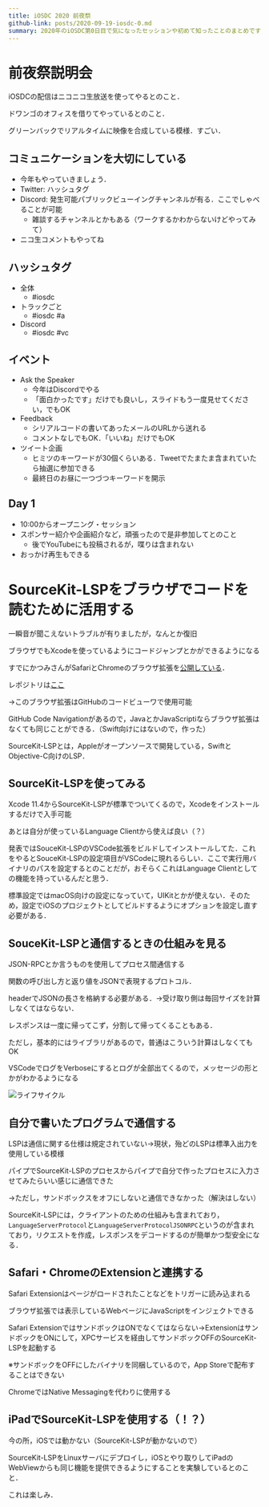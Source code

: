 ```yaml
---
title: iOSDC 2020 前夜祭
github-link: posts/2020-09-19-iosdc-0.md
summary: 2020年のiOSDC第0日目で気になったセッションや初めて知ったことのまとめです
---
```


# 前夜祭説明会
iOSDCの配信はニコニコ生放送を使ってやるとのこと．

ドワンゴのオフィスを借りてやっているとのこと．

グリーンバックでリアルタイムに映像を合成している模様．すごい．

## コミュニケーションを大切にしている
- 今年もやっていきましょう．
- Twitter: ハッシュタグ
- Discord: 発生可能パブリックビューイングチャンネルが有る．ここでしゃべることが可能
  - 雑談するチャンネルとかもある（ワークするかわからないけどやってみて）
- ニコ生コメントもやってね

## ハッシュタグ
- 全体
  - #iosdc
- トラックごと
  - #iosdc #a
- Discord
  - #iosdc #vc

## イベント
- Ask the Speaker
  - 今年はDiscordでやる
  - 「面白かったです」だけでも良いし，スライドもう一度見せてください，でもOK
- Feedback
  - シリアルコードの書いてあったメールのURLから送れる
  - コメントなしでもOK．「いいね」だけでもOK
- ツイート企画
  - ヒミツのキーワードが30個くらいある．Tweetでたまたま含まれていたら抽選に参加できる
  - 最終日のお昼に一つづつキーワードを開示

## Day 1
- 10:00からオープニング・セッション
- スポンサー紹介や企画紹介など，頑張ったので是非参加してとのこと
  - 後でYouTubeにも投稿されるが，喋りは含まれない
- おっかけ再生もできる

# SourceKit-LSPをブラウザでコードを読むために活用する
一瞬音が聞こえないトラブルが有りましたが，なんとか復旧

ブラウザでもXcodeを使っているようにコードジャンプとかができるようになる

すでにかつみさんがSafariとChromeのブラウザ拡張を[公開している](https://chrome.google.com/webstore/detail/sourcekit-for-chrome/ndfileljkldjnflefdckeiaedelndafe )．

レポジトリは[ここ](https://github.com/kishikawakatsumi/SourceKitForSafari )

→このブラウザ拡張はGitHubのコードビューワで使用可能

GitHub Code Navigationがあるので，JavaとかJavaScriptiならブラウザ拡張はなくても同じことができる．（Swift向けにはないので，作った）

SourceKit-LSPとは，Appleがオープンソースで開発している，SwiftとObjective-C向けのLSP．

## SourceKit-LSPを使ってみる
Xcode 11.4からSourceKit-LSPが標準でついてくるので，Xcodeをインストールするだけで入手可能

あとは自分が使っているLanguage Clientから使えば良い（？）

発表ではSouceKit-LSPのVSCode拡張をビルドしてインストールしてた．これをやるとSouceKit-LSPの設定項目がVSCodeに現れるらしい．ここで実行用バイナリのパスを設定するとのことだが，おそらくこれはLanguage Clientとしての機能を持っているんだと思う．

標準設定ではmacOS向けの設定になっていて，UIKitとかが使えない．そのため，設定でiOSのプロジェクトとしてビルドするようにオプションを設定し直す必要がある．

## SouceKit-LSPと通信するときの仕組みを見る
JSON-RPCとか言うものを使用してプロセス間通信する

関数の呼び出し方と返り値をJSONで表現するプロトコル．

headerでJSONの長さを格納する必要がある．→受け取り側は毎回サイズを計算しなくてはならない．

レスポンスは一度に帰ってこず，分割して帰ってくることもある．

ただし，基本的にはライブラリがあるので，普通はこういう計算はしなくてもOK

VSCodeでログをVerboseにするとログが全部出てくるので，メッセージの形とかがわかるようになる

![ライフサイクル](https://i.imgur.com/d05yOzim.png )

## 自分で書いたプログラムで通信する
LSPは通信に関する仕様は規定されていない→現状，殆どのLSPは標準入出力を使用している模様

パイプでSourceKit-LSPのプロセスからパイプで自分で作ったプロセスに入力させてみたらいい感じに通信できた

→ただし，サンドボックスをオフにしないと通信できなかった（解決はしない）

SourceKit-LSPには，クライアントのための仕組みも含まれており，`LanguageServerProtocol`と`LanguageServerProtocolJSONRPC`というのが含まれており，リクエストを作成，レスポンスをデコードするのが簡単かつ型安全になる．

## Safari・ChromeのExtensionと連携する
Safari Extensionはページがロードされたことなどをトリガーに読み込まれる

ブラウザ拡張では表示しているWebページにJavaScriptをインジェクトできる

Safari ExtensionではサンドボックはONでなくてはならない→ExtensionはサンドボックをONにして，XPCサービスを経由してサンドボックOFFのSourceKit-LSPを起動する

※サンドボックをOFFにしたバイナリを同梱しているので，App Storeで配布することはできない

ChromeではNative Messagingを代わりに使用する

## iPadでSourceKit-LSPを使用する（！？）
今の所，iOSでは動かない（SourceKit-LSPが動かないので）

SourceKit-LSPをLinuxサーバにデプロイし，iOSとやり取りしてiPadのWebViewからも同じ機能を提供できるようにすることを実験しているとのこと．

これは楽しみ．

